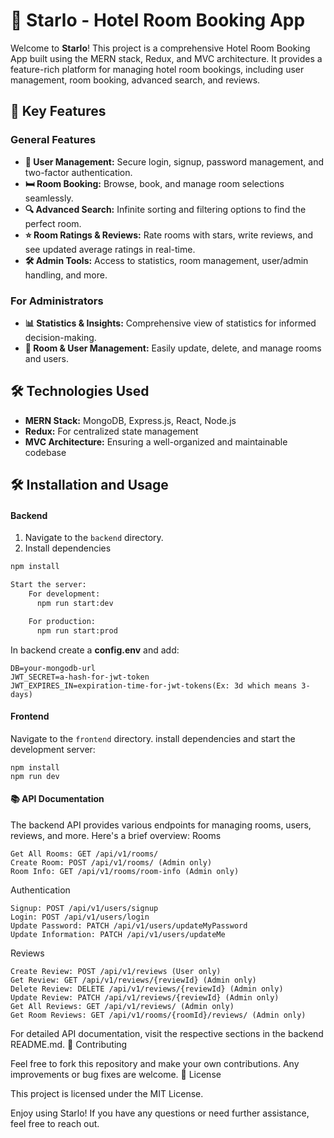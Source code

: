 # 🌟 Starlo - Hotel Room Booking App

Welcome to **Starlo**! This project is a comprehensive Hotel Room Booking App built using the MERN stack, Redux, and MVC architecture. It provides a feature-rich platform for managing hotel room bookings, including user management, room booking, advanced search, and reviews.

## 🚀 Key Features

### General Features

- **🔐 User Management:** Secure login, signup, password management, and two-factor authentication.
- **🛏️ Room Booking:** Browse, book, and manage room selections seamlessly.
- **🔍 Advanced Search:** Infinite sorting and filtering options to find the perfect room.
- **⭐ Room Ratings & Reviews:** Rate rooms with stars, write reviews, and see updated average ratings in real-time.
- **🛠️ Admin Tools:** Access to statistics, room management, user/admin handling, and more.

### For Administrators

- **📊 Statistics & Insights:** Comprehensive view of statistics for informed decision-making.
- **🏨 Room & User Management:** Easily update, delete, and manage rooms and users.

## 🛠️ Technologies Used

- **MERN Stack:** MongoDB, Express.js, React, Node.js
- **Redux:** For centralized state management
- **MVC Architecture:** Ensuring a well-organized and maintainable codebase

## 🛠️ Installation and Usage

#### Backend

1. Navigate to the `backend` directory.
2. Install dependencies

```bash
npm install

Start the server:
    For development:
      npm run start:dev

    For production:
      npm run start:prod
```

In backend create a **config.env** and add:

```
DB=your-mongodb-url
JWT_SECRET=a-hash-for-jwt-token
JWT_EXPIRES_IN=expiration-time-for-jwt-tokens(Ex: 3d which means 3-days)
```

#### Frontend

Navigate to the `frontend` directory.
install dependencies and start the development server:

    npm install
    npm run dev

#### 📚 API Documentation

The backend API provides various endpoints for managing rooms, users, reviews, and more. Here's a brief overview:
Rooms

    Get All Rooms: GET /api/v1/rooms/
    Create Room: POST /api/v1/rooms/ (Admin only)
    Room Info: GET /api/v1/rooms/room-info (Admin only)

Authentication

    Signup: POST /api/v1/users/signup
    Login: POST /api/v1/users/login
    Update Password: PATCH /api/v1/users/updateMyPassword
    Update Information: PATCH /api/v1/users/updateMe

Reviews

    Create Review: POST /api/v1/reviews (User only)
    Get Review: GET /api/v1/reviews/{reviewId} (Admin only)
    Delete Review: DELETE /api/v1/reviews/{reviewId} (Admin only)
    Update Review: PATCH /api/v1/reviews/{reviewId} (Admin only)
    Get All Reviews: GET /api/v1/reviews/ (Admin only)
    Get Room Reviews: GET /api/v1/rooms/{roomId}/reviews/ (Admin only)

For detailed API documentation, visit the respective sections in the backend README.md.
🤝 Contributing

Feel free to fork this repository and make your own contributions. Any improvements or bug fixes are welcome.
📜 License

This project is licensed under the MIT License.

Enjoy using Starlo! If you have any questions or need further assistance, feel free to reach out.
